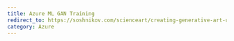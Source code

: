 ```yaml
---
title: Azure ML GAN Training
redirect_to: https://soshnikov.com/scienceart/creating-generative-art-using-gan-on-azureml/
category: Azure
---
```

